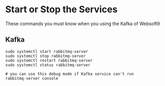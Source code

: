 # Start or Stop the Services

These commands you must know when you using the Kafka of Websoft9

## Kafka

```shell
sudo systemctl start rabbitmq-server
sudo systemctl stop rabbitmq-server
sudo systemctl restart rabbitmq-server
sudo systemctl status rabbitmq-server

# you can use this debug mode if Kafka service can't run
rabbitmq-server console
```